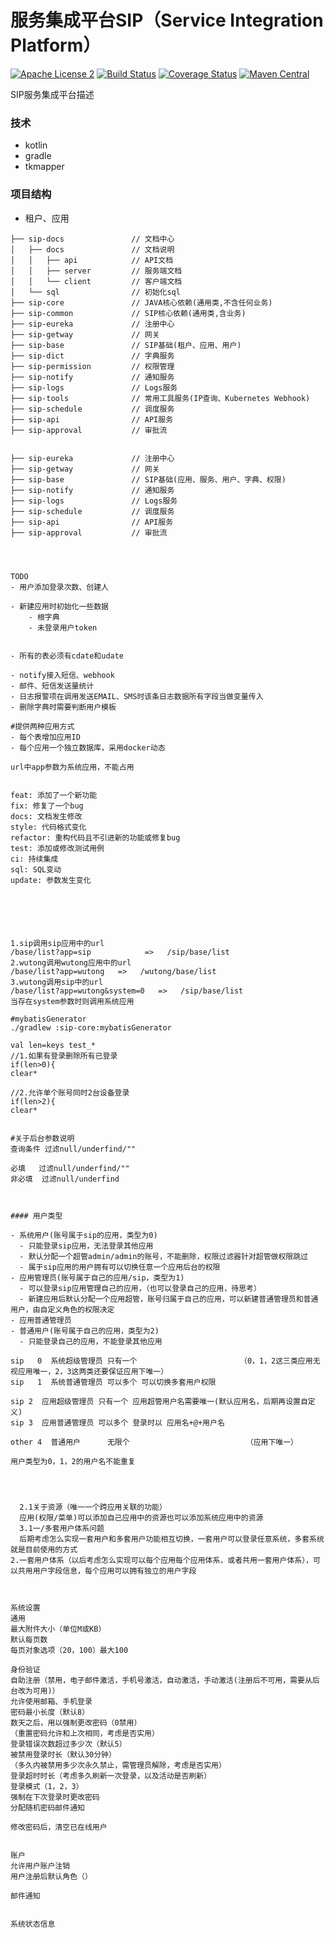 服务集成平台SIP（Service Integration Platform）
===============================
[![Apache License 2](https://img.shields.io/badge/license-ASF2-blue.svg)](https://www.apache.org/licenses/LICENSE-2.0.txt)
[![Build Status](https://travis-ci.org/codecentric/spring-boot-admin.svg?branch=master)](https://travis-ci.org/codecentric/spring-boot-admin)
[![Coverage Status](https://coveralls.io/repos/github/codecentric/spring-boot-admin/badge.svg)](https://coveralls.io/github/codecentric/spring-boot-admin)
[![Maven Central](https://maven-badges.herokuapp.com/maven-central/de.codecentric/spring-boot-admin/badge.svg)](https://maven-badges.herokuapp.com/maven-central/de.codecentric/spring-boot-admin/)

SIP服务集成平台描述
### 技术
- kotlin
- gradle
- tkmapper
### 项目结构
- 租户、应用
```
├── sip-docs               // 文档中心
│   ├── docs               // 文档说明
│   │   ├── api            // API文档
│   │   ├── server         // 服务端文档
│   │   └── client         // 客户端文档
│   └── sql                // 初始化sql
├── sip-core               // JAVA核心依赖(通用类,不含任何业务)
├── sip-common             // SIP核心依赖(通用类,含业务)
├── sip-eureka             // 注册中心  
├── sip-getway             // 网关
├── sip-base               // SIP基础(租户、应用、用户)
├── sip-dict               // 字典服务
├── sip-permission         // 权限管理
├── sip-notify             // 通知服务
├── sip-logs               // Logs服务
├── sip-tools              // 常用工具服务(IP查询、Kubernetes Webhook)
├── sip-schedule           // 调度服务
├── sip-api                // API服务
├── sip-approval           // 审批流


├── sip-eureka             // 注册中心  
├── sip-getway             // 网关
├── sip-base               // SIP基础(应用、服务、用户、字典、权限)
├── sip-notify             // 通知服务
├── sip-logs               // Logs服务
├── sip-schedule           // 调度服务
├── sip-api                // API服务
├── sip-approval           // 审批流




TODO
- 用户添加登录次数、创建人

- 新建应用时初始化一些数据
	- 根字典
	- 未登录用户token
	
	
- 所有的表必须有cdate和udate

- notify接入短信、webhook
- 邮件、短信发送量统计
- 日志报警项在调用发送EMAIL、SMS时该条日志数据所有字段当做变量传入
- 删除字典时需要判断用户模板

#提供两种应用方式
- 每个表增加应用ID
- 每个应用一个独立数据库，采用docker动态

url中app参数为系统应用，不能占用


feat: 添加了一个新功能
fix: 修复了一个bug
docs: 文档发生修改
style: 代码格式变化
refactor: 重构代码且不引进新的功能或修复bug
test: 添加或修改测试用例
ci: 持续集成
sql: SQL变动
update: 参数发生变化






1.sip调用sip应用中的url
/base/list?app=sip            =>   /sip/base/list
2.wutong调用wutong应用中的url
/base/list?app=wutong   =>   /wutong/base/list
3.wutong调用sip中的url
/base/list?app=wutong&system=0   =>   /sip/base/list
当存在system参数时则调用系统应用

#mybatisGenerator
./gradlew :sip-core:mybatisGenerator

val len=keys test_*
//1.如果有登录删除所有已登录
if(len>0){
clear*

//2.允许单个账号同时2台设备登录
if(len>2){
clear*


#关于后台参数说明
查询条件 过滤null/underfind/""

必填   过滤null/underfind/""
非必填  过滤null/underfind



#### 用户类型

- 系统用户(账号属于sip的应用，类型为0)
  - 只能登录sip应用，无法登录其他应用
  - 默认分配一个超管admin/admin的账号，不能删除，权限过滤器针对超管做权限跳过
  - 属于sip应用的用户拥有可以切换任意一个应用后台的权限
- 应用管理员(账号属于自己的应用/sip，类型为1)
  - 可以登录sip应用管理自己的应用，（也可以登录自己的应用，待思考）
  - 新建应用后默认分配一个应用超管，账号归属于自己的应用，可以新建普通管理员和普通用户，由自定义角色的权限决定
- 应用普通管理员
- 普通用户(账号属于自己的应用，类型为2)
  - 只能登录自己的应用，不能登录其他应用

sip   0  系统超级管理员 只有一个                       （0，1，2这三类应用无视应用唯一，2，3这两类还要保证应用下唯一）
sip   1  系统普通管理员 可以多个 可以切换多套用户权限

sip 2  应用超级管理员 只有一个 应用超管用户名需要唯一(默认应用名，后期再设置自定义)
sip 3  应用普通管理员 可以多个 登录时以 应用名+@+用户名                        

other 4  普通用户      无限个                          （应用下唯一）

用户类型为0，1，2的用户名不能重复




  2.1关于资源（唯一一个跨应用关联的功能）
  应用(权限/菜单)可以添加自己应用中的资源也可以添加系统应用中的资源
  3.1一/多套用户体系问题
  后期考虑怎么实现一套用户和多套用户功能相互切换，一套用户可以登录任意系统，多套系统就是目前使用的方式
2.一套用户体系（以后考虑怎么实现可以每个应用每个应用体系，或者共用一套用户体系），可以共用用户字段信息，每个应用可以拥有独立的用户字段



系统设置
通用
最大附件大小（单位M或KB）
默认每页数
每页对象选项（20，100）最大100

身份验证
自助注册（禁用，电子邮件激活，手机号激活，自动激活，手动激活(注册后不可用，需要从后台改为可用)）
允许使用邮箱、手机登录
密码最小长度（默认8）
数天之后，用以强制更改密码（0禁用）
（重置密码允许和上次相同，考虑是否实用）
登录错误次数超过多少次（默认5）
被禁用登录时长（默认30分钟）
（多久内被禁用多少次永久禁止，需管理员解除，考虑是否实用）
登录超时时长（考虑多久刷新一次登录，以及活动是否刷新）
登录模式（1，2，3）
强制在下次登录时更改密码
分配随机密码邮件通知

修改密码后，清空已在线用户


账户
允许用户账户注销
用户注册后默认角色（）

邮件通知


系统状态信息

